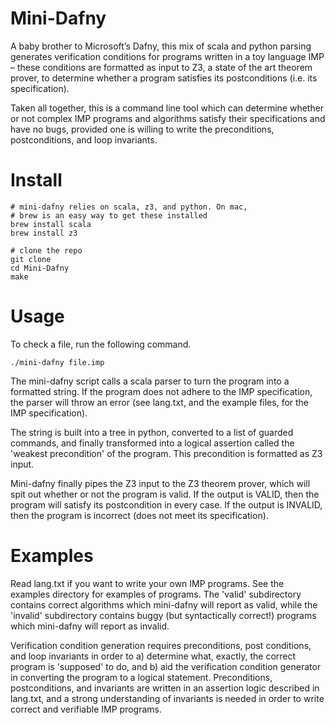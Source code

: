 # Mini-Dafny

A baby brother to Microsoft’s Dafny, this mix of scala and python parsing generates verification 
conditions for programs written in a toy language IMP – these conditions are formatted as input 
to Z3, a state of the art theorem prover, to determine whether a program satisfies its 
postconditions (i.e. its specification).

Taken all together, this is a command line tool which can determine whether or not complex
IMP programs and algorithms satisfy their specifications and have no bugs, provided one is 
willing to write the preconditions, postconditions, and loop invariants.

# Install

~~~~
# mini-dafny relies on scala, z3, and python. On mac,
# brew is an easy way to get these installed
brew install scala
brew install z3

# clone the repo
git clone
cd Mini-Dafny
make
~~~~

# Usage

To check a file, run the following command.

~~~~
./mini-dafny file.imp
~~~~

The mini-dafny script calls a scala parser to turn the program into a formatted string.
If the program does not adhere to the IMP specification, the parser will throw an error
(see lang.txt, and the example files, for the IMP specification).

The string is built into a tree in python, converted to a list of guarded commands, and
finally transformed into a logical assertion called the 'weakest precondition' of the
program. This precondition is formatted as Z3 input.

Mini-dafny finally pipes the Z3 input to the Z3 theorem prover, which will spit out
whether or not the program is valid.  If the output is VALID, then the program will
satisfy its postcondition in every case.  If the output is INVALID, then the program
is incorrect (does not meet its specification).

# Examples

Read lang.txt if you want to write your own IMP programs. See the examples directory
for examples of programs.  The 'valid' subdirectory contains correct algorithms which
mini-dafny will report as valid, while the 'invalid' subdirectory contains buggy 
(but syntactically correct!) programs which mini-dafny will report as invalid.

Verification condition generation requires preconditions, post conditions, and loop
invariants in order to a) determine what, exactly, the correct program is 'supposed'
to do, and b) aid the verification condition generator in converting the program
to a logical statement.  Preconditions, postconditions, and invariants are written
in an assertion logic described in lang.txt, and a strong understanding of invariants
is needed in order to write correct and verifiable IMP programs.
